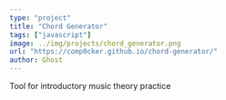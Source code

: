 ```yaml
---
type: "project"
title: "Chord Generator"
tags: ["javascript"]
image: ../img/projects/chord_generator.png
url: "https://comp0cker.github.io/chord-generator/"
author: Ghost
---
```


Tool for introductory music theory practice